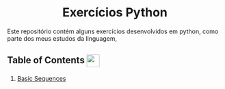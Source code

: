 <div align="center"> 
  <h1 align="center" > 
    Exercícios Python 
  </h1> 
</div>

Este repositório contém alguns exercícios desenvolvidos em python, como parte dos meus estudos da linguagem,
## Table of Contents <img align="center" height="30" width="30" src="file:///C:/Users/migue/Downloads/python.svg" />



1. [Basic Sequences](sequencias_basicas/)
<!-- 2. [Basic Conditions](basics_conditions/) -->